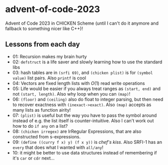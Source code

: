 # advent-of-code-2023

Advent of Code 2023 in CHICKEN Scheme (until I can't do it anymore and fallback to something nicer like C++)!

## Lessons from each day

- 01: Recursion makes my brain hurty
- 02: `defstruct` is a life saver and slowly learning how to use the standard libs
- 03: hash tables are in `(srfi 69)`, and `(chicken plist)` is for `(symbol value)` list pairs. Also `printf` is cool
- 04: Vectors are fixed length lists with $O(1)$ read write operations
- 05: Life would be easier if you always treat ranges as `(start, end)` and not `(start, length)`. Also why loop when you can `(map)`!
- 06: `(floor)` and `(ceiling)` also do float to integer parsing, but then need to recover exactness with `(inexact->exact)`. Also `(map)` accepts as many lists as function airity!
- 07: `(plist)` is useful but the way you have to pass the symbol around instead of e.g. the list itself is counter-intuitive. Also I can't work out how to do `if any` on a list?
- 08: `(chicken irregex)` are IrRegular Expressions, that are also constructed from s-expressions.
- 09: `(define ((curry f x) y) (f x y))` is *chef's kiss*. Also SRFI-1 has an `every` that does what I wanted with `all/any`!
- 10: it might be better to use data structures instead of remembering if it's `car` or `cdr` next...
